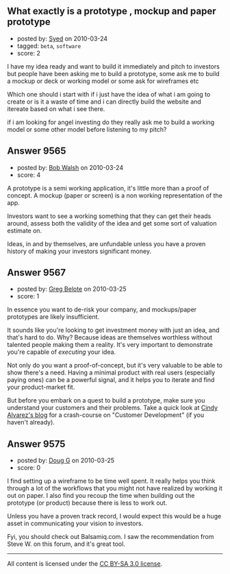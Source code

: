 ## What exactly is a prototype , mockup and paper prototype

- posted by: [Syed](https://stackexchange.com/users/-1/594-syed) on 2010-03-24
- tagged: `beta`, `software`
- score: 2

I have my idea ready and want to build it immediately and pitch to investors but people have been asking me to build a prototype, some ask me to build a mockup or deck or working model or some ask for wireframes etc

Which one should i start with if i just have the idea of what i am going to create or is it a waste of time and i can directly build the website and itereate based on what i see there.

if i am looking for angel investing do they really ask me to build a working model or some other model before listening to my pitch?




## Answer 9565

- posted by: [Bob Walsh](https://stackexchange.com/users/-1/346-bob-walsh) on 2010-03-24
- score: 4

A prototype is a semi working application, it's little more than a proof of concept. 
A mockup (paper or screen) is a non working representation of the app.

Investors want to see a working something that they can get their heads around, assess both the validity of the idea and get some sort of valuation estimate on. 

Ideas, in and by themselves, are unfundable unless you have a proven history of making your investors significant money. 


## Answer 9567

- posted by: [Greg Belote](https://stackexchange.com/users/-1/837-greg-belote) on 2010-03-25
- score: 1

<p>In essence you want to de-risk your company, and mockups/paper prototypes are likely insufficient.</p>

<p>It sounds like you're looking to get investment money with just an idea, and that's hard to do. Why? Because ideas are themselves worthless without talented people making them a reality. It's very important to demonstrate you're capable of <em>executing</em> your idea.</p>

<p>Not only do you want a proof-of-concept, but it's very valuable to be able to show there's a need. Having a minimal product with real users (especially paying ones) can be a powerful signal, and it helps you to iterate and find your product-market fit.</p>

<p>But before you embark on a quest to build a prototype, make sure you understand your customers and their problems. Take a quick look at <a href="http://www.cindyalvarez.com/" rel="nofollow">Cindy Alvarez's blog</a> for a crash-course on "Customer Development" (if you haven't already).</p>



## Answer 9575

- posted by: [Doug G](https://stackexchange.com/users/-1/2107-doug-g) on 2010-03-25
- score: 0

I find setting up a wireframe to be time well spent.  It really helps you think through a lot of the workflows that you might not have realized by working it out on paper.  I also find you recoup the time when building out the prototype (or product) because there is less to work out.

Unless you have a proven track record, I would expect this would be a huge asset in communicating your vision to investors.

Fyi, you should check out Balsamiq.com. I saw the recommendation from Steve W. on this forum, and it's great tool.



---

All content is licensed under the [CC BY-SA 3.0 license](https://creativecommons.org/licenses/by-sa/3.0/).
